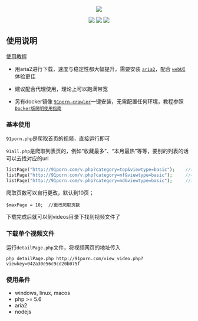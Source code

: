 <p align="center">
    <a href="https://github.com/zzjzz9266a/91porn_php"><img src="https://github.com/zzjzz9266a/91porn_php/blob/master/logo.jpg"></a>
</p>

<p align="center">
    <a href="https://github.com/zzjzz9266a/91porn_php"><img src="https://img.shields.io/badge/platform-all-lightgrey.svg"></a>
    <a href="https://github.com/zzjzz9266a/91porn_php"><img src="https://img.shields.io/apm/l/vim-mode.svg"></a>
    <a href="https://github.com/zzjzz9266a/91porn_php"><img src="https://img.shields.io/badge/language-php>=%205.6-orange.svg"></a>
</p>

  
## 使用说明
[使用教程](https://github.com/zzjzz9266a/91porn_php/wiki/Aria2%E7%89%88%E4%BD%BF%E7%94%A8%E6%8C%87%E5%8D%97)

* 用aria2进行下载，速度与稳定性都大幅提升，需要安装 [`aria2`](https://github.com/aria2/aria2)，配合 [`webUI`](https://github.com/mayswind/AriaNg) 体验更佳

* 建议配合代理使用，理论上可以跑满带宽

* 另有docker镜像 [`91porn-crawler`](https://github.com/zzjzz9266a/91porn-docker)一键安装，无需配置任何环境，教程参照 [`Docker版简明使用指南`](https://github.com/zzjzz9266a/91porn_php/wiki/Docker%E7%89%88%E7%AE%80%E6%98%8E%E4%BD%BF%E7%94%A8%E6%8C%87%E5%8D%97)

### 基本使用

`91porn.php`是爬取首页的视频，直接运行即可

`91all.php`是爬取列表页的，例如“收藏最多”、“本月最热”等等，要别的列表的话可以去找对应的url
```` php
listPage("http://91porn.com/v.php?category=top&viewtype=basic");	//本月最热
listPage("http://91porn.com/v.php?category=mf&viewtype=basic");		//收藏最多
listPage("http://91porn.com/v.php?category=md&viewtype=basic");		//本月讨论
````
爬取页数可以自行更改，默认到10页；
````
$maxPage = 10;	//更改爬取页数
````
下载完成后就可以到videos目录下找到视频文件了


### 下载单个视频文件
运行`detailPage.php`文件，将视频网页的地址传入
````
php detailPage.php http://91porn.com/view_video.php?viewkey=042a30e56c9cd20b075f
````

### 使用条件
* windows, linux, macos
* php >= 5.6
* aria2
* nodejs
